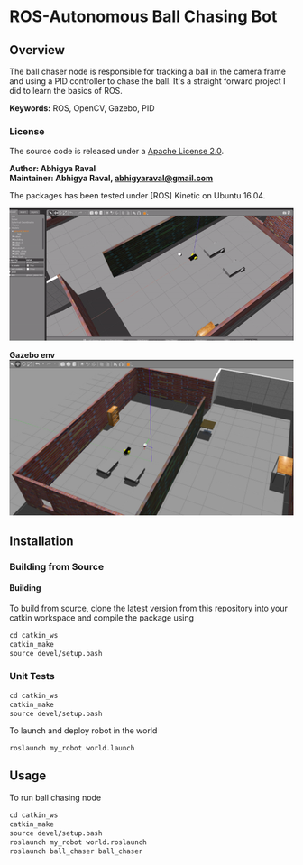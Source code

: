 # ROS-Autonomous Ball Chasing Bot

## Overview
The ball chaser node is responsible for tracking a ball in the camera frame and using a PID controller to chase the ball. It's a straight forward project I did to learn the basics of ROS.

**Keywords:** ROS, OpenCV, Gazebo, PID


### License

The source code is released under a [Apache License 2.0](/LICENSE).

**Author: Abhigya Raval<br />
Maintainer: Abhigya Raval, abhigyaraval@gmail.com**

The packages has been tested under [ROS] Kinetic on Ubuntu 16.04.



![Example image](docs/action.gif)

**Gazebo env**
![Example image](docs/gazebo_preview.png)


## Installation

### Building from Source

<!-- #### Dependencies

- [Robot Operating System (ROS)](http://wiki.ros.org) (middleware for robotics),
- [Eigen] (linear algebra library)

	sudo rosdep install --from-paths src -->

#### Building

To build from source, clone the latest version from this repository into your catkin workspace and compile the package using
```
cd catkin_ws
catkin_make
source devel/setup.bash
```
<!-- ### Running in Docker

Docker is a great way to run an application with all dependencies and libraries bundles together.
Make sure to [install Docker](https://docs.docker.com/get-docker/) first.

First, spin up a simple container:

	docker run -ti --rm --name ros-container ros:noetic bash

This downloads the `ros:noetic` image from the Docker Hub, indicates that it requires an interactive terminal (`-t, -i`), gives it a name (`--name`), removes it after you exit the container (`--rm`) and runs a command (`bash`).

Now, create a catkin workspace, clone the package, build it, done!

	apt-get update && apt-get install -y git
	mkdir -p /ws/src && cd /ws/src
	git clone https://github.com/leggedrobotics/ros_best_practices.git
	cd ..
	rosdep install --from-path src
	catkin_make
	source devel/setup.bash
	roslaunch ros_package_template ros_package_template.launch -->

### Unit Tests

```
cd catkin_ws
catkin_make
source devel/setup.bash
```
To launch and deploy robot in the world

	roslaunch my_robot world.launch


<!-- ### Static code analysis

Run the static code analysis with

	catkin_make roslint_ros_package_template -->

## Usage

To run ball chasing node

```
cd catkin_ws
catkin_make
source devel/setup.bash
roslaunch my_robot world.roslaunch
roslaunch ball_chaser ball_chaser
```
